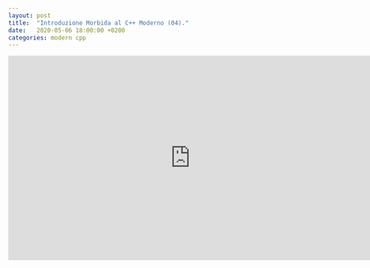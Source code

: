 ```yaml
---
layout: post
title:  "Introduzione Morbida al C++ Moderno (04)."
date:   2020-05-06 18:00:00 +0200
categories: modern cpp
---
```

<iframe width="736" height="414" src="https://www.youtube.com/embed/SdwTJ-5_tpo" frameborder="0" allowfullscreen></iframe>
